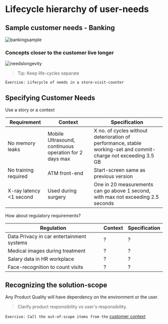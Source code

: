 # Lifecycle hierarchy of user-needs

## Sample customer needs - Banking

![bankingsample](images/hierarchy-customer-need.png "need hierarchy")

### Concepts closer to the customer live longer

![needslongevity](images/longevity-customer-need.png "need lifetimes")

> Tip: Keep life-cycles separate

`Exercise: Lifecycle of needs in a store-visit-counter`

## Specifying Customer Needs

Use a story or a context

<!-- markdownlint-disable MD013 -->

Requirement | Context | Specification
---|---|---
No memory leaks | Mobile Ultrasound, continuous operation for 2 days max | X no. of cycles without deterioration of performance, stable working-set and commit-charge not exceeding 3.5 GB
No training required | ATM front-end | Start-screen same as previous version
X-ray latency <1 second | Used during surgery | One in 20 measurements can go above 1 second, with max not exceeding 2.5 seconds

How about regulatory requirements?

Regulation | Context | Specification
---|---|---
Data Privacy in car entertainment systems | ? | ?
Medical images during treatment | ? | ?
Salary data in HR workplace | ? | ?
Face-recognition to count visits | ? | ?

## Recognizing the solution-scope

Any Product Quality will have dependency on the environment or the user.

> Clarify product responsibility vs user's responsibility.

`Exercise: Call the out-of-scope items from the` [customer context](modeling-needed-capabilities.md)
